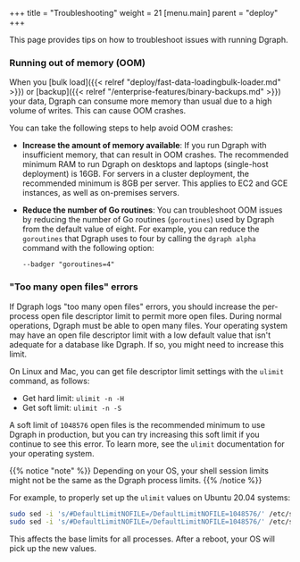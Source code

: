 +++
title = "Troubleshooting"
weight = 21
[menu.main]
    parent = "deploy"
+++

This page provides tips on how to troubleshoot issues with running Dgraph.

### Running out of memory (OOM)

When you [bulk load]({{< relref "deploy/fast-data-loadingbulk-loader.md" >}})
or [backup]({{< relref "/enterprise-features/binary-backups.md" >}}) your data,
Dgraph can consume more memory than usual due to a high volume of writes. This
can cause OOM crashes.

You can take the following steps to help avoid OOM crashes:

* **Increase the amount of memory available**: If you run Dgraph with insufficient
memory, that can result in OOM crashes. The recommended minimum RAM to run Dgraph
on desktops and laptops (single-host deployment) is 16GB. For servers in a 
cluster deployment, the recommended minimum is 8GB per server. This applies to
EC2 and GCE instances, as well as on-premises servers.
* **Reduce the number of Go routines**: You can troubleshoot OOM issues by reducing
the number of Go routines (`goroutines`) used by Dgraph from the default value
of eight. For example, you can reduce the `goroutines` that Dgraph uses to four
by calling the `dgraph alpha` command with the following option: 

  `--badger "goroutines=4"`


### "Too many open files" errors

If Dgraph logs "too many open files" errors, you should increase the per-process
open file descriptor limit to permit more open files. During normal operations,
Dgraph must be able to open many files. Your operating system may have an open 
file descriptor limit with a low default value that isn't adequate for a database
like Dgraph. If so, you might need to increase this limit.

On Linux and Mac, you can get file descriptor limit settings with the `ulimit`
command, as follows:

* Get hard limit: `ulimit -n -H`
* Get soft limit: `ulimit -n -S`

A soft limit of `1048576` open files is the recommended minimum to use Dgraph in
production, but you can try increasing this soft limit if you continue to see 
this error. To learn more, see the `ulimit` documentation for your operating
system.

{{% notice "note" %}}
Depending on your OS, your shell session limits might not be the same as the Dgraph process limits.
{{% /notice %}}

For example, to properly set up the `ulimit` values on Ubuntu 20.04 systems:

```sh
sudo sed -i 's/#DefaultLimitNOFILE=/DefaultLimitNOFILE=1048576/' /etc/systemd/system.conf
sudo sed -i 's/#DefaultLimitNOFILE=/DefaultLimitNOFILE=1048576/' /etc/systemd/user.conf
```

This affects the base limits for all processes. After a reboot, your OS will pick up the new values.
